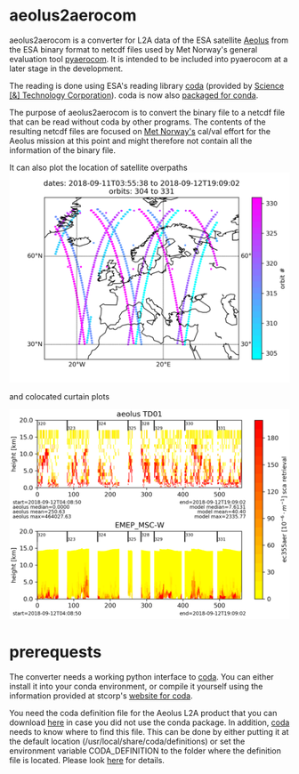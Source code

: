 # aeolus2aerocom
aeolus2aerocom is a converter for L2A data of the ESA satellite 
[Aeolus](http://www.esa.int/Our_Activities/Observing_the_Earth/Aeolus) from the ESA binary format to netcdf files used by Met Norway's general evaluation tool [pyaerocom](https://pyaerocom.met.no/). It is intended to be included into pyaerocom at a later stage in the development.

The reading is done using ESA's reading library [coda](http://stcorp.nl/coda/) 
(provided by [Science [&] Technology Corporation](http://stcorp.nl)). coda is now also [packaged for conda](https://anaconda.org/stcorp/coda).

The purpose of aeolus2aerocom is to convert the binary file to a netcdf file that can be read without coda by 
other programs. The contents of the resulting netcdf files are focused on [Met Norway's](https://www.met.no/) cal/val effort
for the Aeolus mission at this point and might therefore not contain all the information of the binary file.

It can also plot the location of satellite overpaths ![satellite overpaths](https://github.com/metno/aeolus2aerocom/blob/master/example_files/20180912_map_colored.png) 

and colocated curtain plots

![curtain plots](https://github.com/metno/aeolus2aerocom/blob/master/example_files/20180912_curtain.png) 

# prerequests
The converter needs a working python interface to [coda](http://stcorp.nl/coda/). You can either install it into your conda environment, or compile it yourself using the information provided at stcorp's [website for coda](http://stcorp.nl/coda/).

You need the coda definition file for the Aeolus L2A product that you can download [here](https://github.com/stcorp/codadef-aeolus/releases/download/20170913/AEOLUS-20170913.codadef) in case you did not use the conda package.
In addition, [coda](http://stcorp.nl/coda/) needs to know where to find this file. 
This can be done by either putting it at the default location 
(/usr/local/share/coda/definitions) or set the environment variable CODA_DEFINITION to the folder where 
the definition file is located. Please look [here](http://stcorp.nl/coda/registration/download/) for details.
